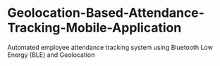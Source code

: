 # Geolocation-Based-Attendance-Tracking-Mobile-Application
Automated employee attendance tracking system using Bluetooth Low Energy (BLE) and Geolocation
